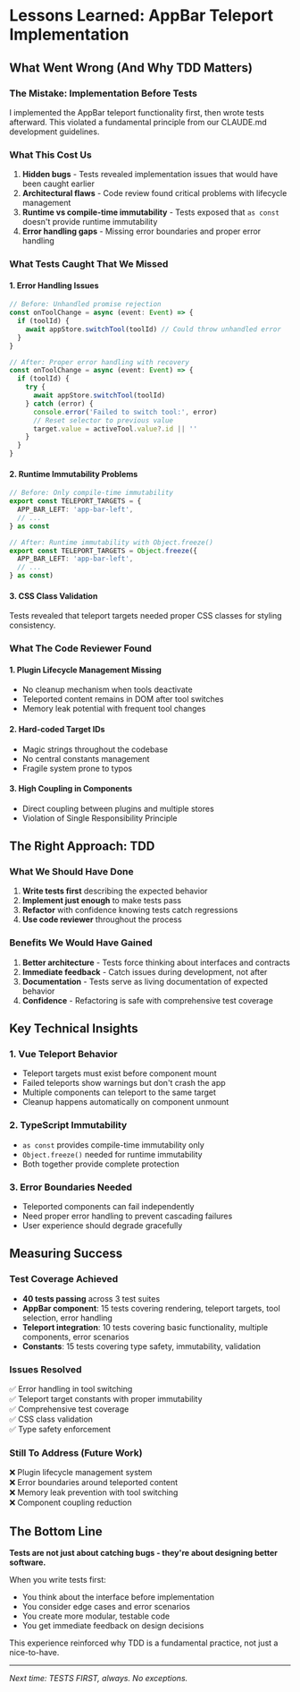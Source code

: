 # Lessons Learned: AppBar Teleport Implementation

## What Went Wrong (And Why TDD Matters)

### The Mistake: Implementation Before Tests
I implemented the AppBar teleport functionality first, then wrote tests afterward. This violated a fundamental principle from our CLAUDE.md development guidelines.

### What This Cost Us
1. **Hidden bugs** - Tests revealed implementation issues that would have been caught earlier
2. **Architectural flaws** - Code review found critical problems with lifecycle management  
3. **Runtime vs compile-time immutability** - Tests exposed that `as const` doesn't provide runtime immutability
4. **Error handling gaps** - Missing error boundaries and proper error handling

### What Tests Caught That We Missed

#### 1. Error Handling Issues
```typescript
// Before: Unhandled promise rejection
const onToolChange = async (event: Event) => {
  if (toolId) {
    await appStore.switchTool(toolId) // Could throw unhandled error
  }
}

// After: Proper error handling with recovery
const onToolChange = async (event: Event) => {
  if (toolId) {
    try {
      await appStore.switchTool(toolId)
    } catch (error) {
      console.error('Failed to switch tool:', error)
      // Reset selector to previous value
      target.value = activeTool.value?.id || ''
    }
  }
}
```

#### 2. Runtime Immutability Problems
```typescript
// Before: Only compile-time immutability
export const TELEPORT_TARGETS = {
  APP_BAR_LEFT: 'app-bar-left',
  // ...
} as const

// After: Runtime immutability with Object.freeze()
export const TELEPORT_TARGETS = Object.freeze({
  APP_BAR_LEFT: 'app-bar-left',
  // ...
} as const)
```

#### 3. CSS Class Validation
Tests revealed that teleport targets needed proper CSS classes for styling consistency.

### What The Code Reviewer Found

#### 1. Plugin Lifecycle Management Missing
- No cleanup mechanism when tools deactivate
- Teleported content remains in DOM after tool switches
- Memory leak potential with frequent tool changes

#### 2. Hard-coded Target IDs
- Magic strings throughout the codebase
- No central constants management
- Fragile system prone to typos

#### 3. High Coupling in Components
- Direct coupling between plugins and multiple stores
- Violation of Single Responsibility Principle

## The Right Approach: TDD

### What We Should Have Done
1. **Write tests first** describing the expected behavior
2. **Implement just enough** to make tests pass
3. **Refactor** with confidence knowing tests catch regressions
4. **Use code reviewer** throughout the process

### Benefits We Would Have Gained
1. **Better architecture** - Tests force thinking about interfaces and contracts
2. **Immediate feedback** - Catch issues during development, not after
3. **Documentation** - Tests serve as living documentation of expected behavior
4. **Confidence** - Refactoring is safe with comprehensive test coverage

## Key Technical Insights

### 1. Vue Teleport Behavior
- Teleport targets must exist before component mount
- Failed teleports show warnings but don't crash the app
- Multiple components can teleport to the same target
- Cleanup happens automatically on component unmount

### 2. TypeScript Immutability
- `as const` provides compile-time immutability only
- `Object.freeze()` needed for runtime immutability
- Both together provide complete protection

### 3. Error Boundaries Needed
- Teleported components can fail independently
- Need proper error handling to prevent cascading failures
- User experience should degrade gracefully

## Measuring Success

### Test Coverage Achieved
- **40 tests passing** across 3 test suites
- **AppBar component**: 15 tests covering rendering, teleport targets, tool selection, error handling
- **Teleport integration**: 10 tests covering basic functionality, multiple components, error scenarios
- **Constants**: 15 tests covering type safety, immutability, validation

### Issues Resolved
✅ Error handling in tool switching  
✅ Teleport target constants with proper immutability  
✅ Comprehensive test coverage  
✅ CSS class validation  
✅ Type safety enforcement  

### Still To Address (Future Work)
❌ Plugin lifecycle management system  
❌ Error boundaries around teleported content  
❌ Memory leak prevention with tool switching  
❌ Component coupling reduction  

## The Bottom Line

**Tests are not just about catching bugs - they're about designing better software.**

When you write tests first:
- You think about the interface before implementation
- You consider edge cases and error scenarios  
- You create more modular, testable code
- You get immediate feedback on design decisions

This experience reinforced why TDD is a fundamental practice, not just a nice-to-have.

---

*Next time: TESTS FIRST, always. No exceptions.*